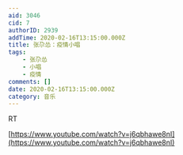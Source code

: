 ```yaml
---
aid: 3046
cid: 7
authorID: 2939
addTime: 2020-02-16T13:15:00.000Z
title: 张尕怂：疫情小唱
tags:
    - 张尕怂
    - 小唱
    - 疫情
comments: []
date: 2020-02-16T13:15:00.000Z
category: 音乐
---
```


RT

[https://www.youtube.com/watch?v=j6qbhawe8nI](https://www.youtube.com/watch?v=j6qbhawe8nI)
